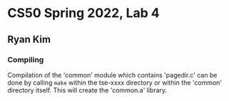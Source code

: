 # CS50 Spring 2022, Lab 4
## Ryan Kim

### Compiling

Compilation of the 'common' module which contains 'pagedir.c' can be done by calling `make` within the tse-xxxx directory or within the 'common' directory itself. This will create the 'common.a' library.